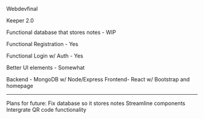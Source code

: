 Webdevfinal

Keeper 2.0 

Functional database that stores notes - WIP


Functional Registration - Yes

Functional Login w/ Auth - Yes

Better UI elements - Somewhat

Backend - MongoDB w/ Node/Express
Frontend- React w/ Bootstrap and homepage

-----
Plans for future: 
Fix database so it stores notes
Streamline components
Intergrate QR code functionality
